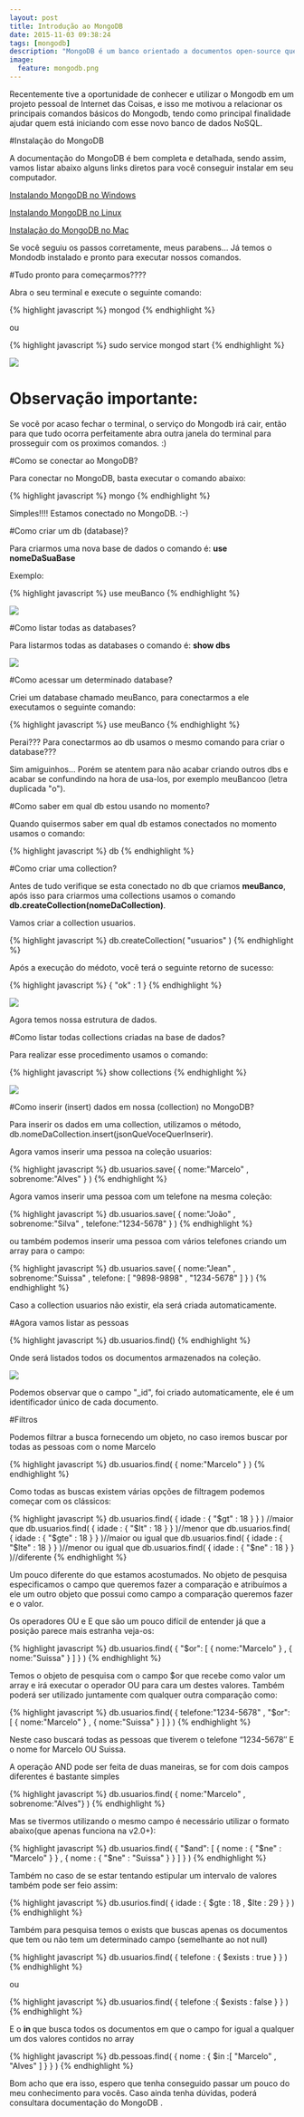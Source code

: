 ```yaml
---
layout: post
title: Introdução ao MongoDB
date: 2015-11-03 09:38:24
tags: [mongodb]
description: "MongoDB é um banco orientado a documentos open-source que permite alta performance, alta disponibilidade e escalabilidade automática. - 10gen."
image:
  feature: mongodb.png
---
```


Recentemente tive a oportunidade de conhecer e utilizar o Mongodb em um projeto pessoal de Internet das Coisas, e isso me motivou a relacionar os principais comandos básicos do Mongodb, tendo como principal finalidade ajudar quem está iniciando com esse novo banco de dados NoSQL.

#Instalação do MongoDB

A documentação do MongoDB é bem completa e detalhada, sendo assim, vamos listar abaixo alguns links diretos para você conseguir instalar em seu computador.

[Instalando MongoDB no Windows](https://docs.mongodb.org/manual/tutorial/install-mongodb-on-windows/)

[Instalando MongoDB no Linux](https://docs.mongodb.org/manual/administration/install-on-linux/) 

[Instalação do MongoDB no Mac](https://docs.mongodb.org/manual/tutorial/install-mongodb-on-os-x/)

Se você seguiu os passos corretamente, meus parabens... Já temos o Mondodb instalado e pronto para executar nossos comandos.

#Tudo pronto para começarmos????

Abra o seu terminal e execute o seguinte comando:

{% highlight javascript %}
mongod
{% endhighlight %}

ou

{% highlight javascript %}
sudo service mongod start
{% endhighlight %}

<img src="/images/img-posts/iniciarServer.png" class="img-responsive center-block">

<h1 class="text-center">Observação importante:</h1>

Se vocẽ por acaso fechar o terminal, o serviço do Mongodb irá cair, então para que tudo ocorra perfeitamente abra outra janela do terminal para prosseguir com os proximos comandos. :)

#Como se conectar ao MongoDB?

Para conectar no MongoDB, basta executar o comando abaixo:

{% highlight javascript %}
mongo
{% endhighlight %}
    
Simples!!!!  Estamos conectado no MongoDB. :-)

#Como criar um db (database)?

Para criarmos uma nova base de dados o comando é:  <strong>use nomeDaSuaBase</strong>

Exemplo: 

{% highlight javascript %}
use meuBanco
{% endhighlight %}

<img src="/images/img-posts/criarDbs.png" class="img-responsive center-block">


#Como listar todas as databases?

Para listarmos todas as databases o comando é:  <strong> show dbs</strong>

<img src="/images/img-posts/showDbs.png" class="img-responsive center-block">

#Como acessar um determinado database?

Criei um database chamado meuBanco, para conectarmos a ele executamos o seguinte comando:

{% highlight javascript %}
use meuBanco
{% endhighlight %}

Perai??? Para conectarmos ao db usamos o mesmo comando para criar o database???

Sim amiguinhos... Porém se atentem para não acabar criando outros dbs e acabar se confundindo na hora de usa-los, por exemplo meuBancoo (letra duplicada "o").

#Como saber em qual db estou usando no momento?

Quando quisermos saber em qual db estamos conectados no momento usamos o comando: 

{% highlight javascript %}
db
{% endhighlight %}

#Como criar uma collection?

Antes de tudo verifique se esta conectado no db que criamos <strong>meuBanco</strong>, após isso para criarmos uma collections usamos o comando <strong>db.createCollection(nomeDaCollection)</strong>.


Vamos criar a collection usuarios.

{% highlight javascript %}
db.createCollection( "usuarios" )
{% endhighlight %}

Após a execução do médoto, você terá o seguinte retorno de sucesso:

{% highlight javascript %}
{ "ok" : 1 }
{% endhighlight %}

<img src="/images/img-posts/createCollections.png" class="img-responsive center-block">

Agora temos nossa estrutura de dados.

#Como listar todas collections criadas na base de dados?

Para realizar esse procedimento usamos o comando:

{% highlight javascript %}
show collections
{% endhighlight %}    

<img src="/images/img-posts/showCollections.png" class="img-responsive center-block">


#Como inserir (insert) dados em nossa (collection) no MongoDB?

Para inserir os dados em uma collection, utilizamos o método, db.nomeDaCollection.insert(jsonQueVoceQuerInserir).

Agora vamos inserir uma pessoa na coleção usuarios:

{% highlight javascript %}
db.usuarios.save( { nome:"Marcelo" , sobrenome:"Alves" } )
{% endhighlight %} 	

Agora vamos inserir uma pessoa com um telefone na mesma coleção:

{% highlight javascript %}
db.usuarios.save( { nome:"João" , sobrenome:"Silva" , telefone:"1234-5678" } )
{% endhighlight %}

ou também podemos inserir uma pessoa com vários telefones criando um array para o campo:

{% highlight javascript %}
db.usuarios.save( { nome:"Jean" , sobrenome:"Suissa" , telefone: [ "9898-9898" , "1234-5678" ] } )
{% endhighlight %}

Caso a collection usuarios não existir, ela será criada automaticamente.

#Agora vamos listar as pessoas

{% highlight javascript %}
db.usuarios.find()
{% endhighlight %}

Onde será listados todos os documentos armazenados na coleção.

<img src="/images/img-posts/find.png" class="img-responsive center-block">

Podemos observar que o campo "_id", foi criado automaticamente, ele é um identificador único de cada documento.

#Filtros

Podemos filtrar a busca fornecendo um objeto, no caso iremos buscar por todas as pessoas com o nome Marcelo

{% highlight javascript %}
db.usuarios.find( { nome:"Marcelo" } )
{% endhighlight %}	

Como todas as buscas existem várias opções de filtragem podemos começar com os clássicos:

{% highlight javascript %}
db.usuarios.find( { idade : { "$gt" : 18 } } ) //maior que 
db.usuarios.find( { idade : { "$lt" : 18 } } )//menor que 
db.usuarios.find( { idade : { "$gte" : 18 } } )//maior ou igual que
db.usuarios.find( { idade : { "$lte" : 18 } } )//menor ou igual que 
db.usuarios.find( { idade : { "$ne" : 18 } } )//diferente 
{% endhighlight %}

Um pouco diferente do que estamos acostumados. No objeto de pesquisa especificamos o campo que queremos fazer a comparação e atribuímos a ele um outro objeto que possui como campo a comparação queremos fazer e o valor.

Os operadores OU e E que são um pouco difícil de entender já que a posição parece mais estranha veja-os:

{% highlight javascript %}
db.usuarios.find( { "$or": [ { nome:"Marcelo" } , { nome:"Suissa" } ] } )
{% endhighlight %}	
	
Temos o objeto de pesquisa com o campo $or que recebe como valor um array e irá executar o operador OU para cara um destes valores. Também poderá ser utilizado juntamente com qualquer outra comparação como:

{% highlight javascript %}
db.usuarios.find( { telefone:"1234-5678" , "$or": [ { nome:"Marcelo" } , { nome:"Suissa" } ] } )
{% endhighlight %}

Neste caso buscará todas as pessoas que tiverem o telefone “1234-5678″ E o nome for Marcelo OU Suissa.

A operação AND pode ser feita de duas maneiras, se for com dois campos diferentes é bastante simples

{% highlight javascript %}
db.usuarios.find( { nome:"Marcelo" , sobrenome:"Alves"} )
{% endhighlight %}

Mas se tivermos utilizando o mesmo campo é necessário utilizar o formato abaixo(que apenas funciona na v2.0+):

{% highlight javascript %}
db.usuarios.find( { "$and": [ { nome : { "$ne" : "Marcelo" } } , { nome : { "$ne" : "Suissa" } } ] } )
{% endhighlight %}

Também no caso de se estar tentando estipular um intervalo de valores também pode ser feio assim:

{% highlight javascript %}
db.usurios.find( { idade : { $gte : 18 , $lte : 29 } } )
{% endhighlight %}


Também para pesquisa temos o exists que buscas apenas os documentos que tem ou não tem um determinado campo (semelhante ao not null)

{% highlight javascript %}
db.usuarios.find( { telefone : { $exists : true } } )
{% endhighlight %}

ou

{% highlight javascript %}
db.usuarios.find( { telefone :{ $exists : false } } )
{% endhighlight %}

E o <strong> in </strong> que busca todos os documentos em que o campo for igual a qualquer um dos valores contidos no array

{% highlight javascript %}
db.pessoas.find( { nome : { $in :[ "Marcelo" , "Alves" ] } } )
{% endhighlight %}


Bom acho que era isso, espero que tenha conseguido passar um pouco do meu conhecimento para vocês. Caso ainda tenha dúvidas, poderá consultara documentação do MongoDB .
